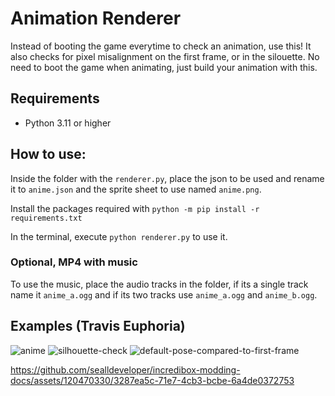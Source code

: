 # Animation Renderer
Instead of booting the game everytime to check an animation, use this! It also checks for pixel misalignment on the first frame, or in the silouette. No need to boot the game when animating, just build your animation with this.

## Requirements
- Python 3.11 or higher

## How to use:
Inside the folder with the `renderer.py`, place the json to be used and rename it to `anime.json` and the sprite sheet to use named `anime.png`.

Install the packages required with `python -m pip install -r requirements.txt`

In the terminal, execute `python renderer.py` to use it.

### Optional, MP4 with music
To use the music, place the audio tracks in the folder, if its a single track name it `anime_a.ogg` and if its two tracks use `anime_a.ogg` and `anime_b.ogg`.

## Examples (Travis Euphoria)
![anime](https://github.com/sealldeveloper/incredibox-modding-docs/assets/120470330/b0c8ba4a-52cf-4642-8285-0af7d99c1918)
![silhouette-check](https://github.com/sealldeveloper/incredibox-modding-docs/assets/120470330/8c271d51-f7f1-4715-8e2a-5446499520a3)
![default-pose-compared-to-first-frame](https://github.com/sealldeveloper/incredibox-modding-docs/assets/120470330/2275dfe1-5791-4c29-97d7-ce267b16cf2d)


https://github.com/sealldeveloper/incredibox-modding-docs/assets/120470330/3287ea5c-71e7-4cb3-bcbe-6a4de0372753



